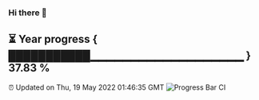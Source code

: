 ### Hi there 👋
⏳ Year progress { ███████████▁▁▁▁▁▁▁▁▁▁▁▁▁▁▁▁▁▁▁ } 37.83 %
---
⏰ Updated on Thu, 19 May 2022 01:46:35 GMT
![Progress Bar CI](https://github.com/liununu/liununu/workflows/Progress%20Bar%20CI/badge.svg)
